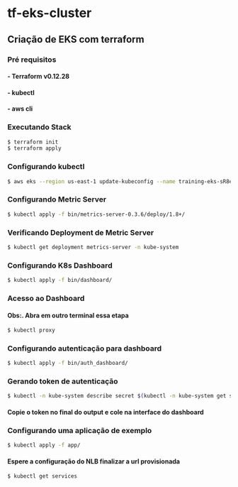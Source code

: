 # tf-eks-cluster

## Criação de EKS com terraform

### Pré requisitos

#### - Terraform v0.12.28
#### - kubectl
#### - aws cli

### Executando Stack
```sh
$ terraform init
$ terraform apply
```
### Configurando kubectl
```sh
$ aws eks --region us-east-1 update-kubeconfig --name training-eks-sR8eLIil
```
### Configurando Metric Server
```sh
$ kubectl apply -f bin/metrics-server-0.3.6/deploy/1.8+/
```
### Verificando Deployment de Metric Server
```sh
$ kubectl get deployment metrics-server -n kube-system
```
### Configurando K8s Dashboard
```sh
$ kubectl apply -f bin/dashboard/
```
### Acesso ao Dashboard
#### Obs:. Abra em outro terminal essa etapa
```sh
$ kubectl proxy
```
### Configurando autenticação para dashboard
```sh
$ kubectl apply -f bin/auth_dashboard/
```
### Gerando token de autenticação
```sh
$ kubectl -n kube-system describe secret $(kubectl -n kube-system get secret | grep service-controller-token | awk '{print $1}')
```
#### Copie o token no final do output e cole na interface do dashboard

### Configurando uma aplicação de exemplo
```sh
$ kubectl apply -f app/
```
#### Espere a configuração do NLB finalizar a url provisionada
```sh
$ kubectl get services
```



